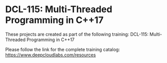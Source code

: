 # DCL-115: Multi-Threaded Programming in C++17
These projects are created as part of the following training: DCL-115: Multi-Threaded Programming in C++17

Please follow the link for the complete training catalog: https://www.deepcloudlabs.com/resources
